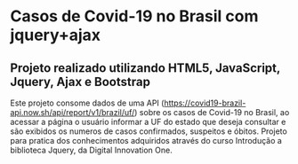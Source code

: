 Casos de Covid-19 no Brasil com jquery+ajax
=============

Projeto realizado utilizando HTML5, JavaScript, Jquery, Ajax e Bootstrap
-------------

Este projeto consome dados de uma API (https://covid19-brazil-api.now.sh/api/report/v1/brazil/uf/) sobre os casos de Covid-19 no Brasil, ao acessar a página o usuário informar a UF do estado que deseja consultar e são exibidos os numeros de casos confirmados, suspeitos e óbitos.
Projeto para pratica dos conhecimentos adquiridos através do curso Introdução a biblioteca Jquery, da Digital Innovation One.
